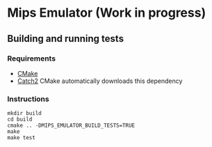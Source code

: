 # Mips Emulator (Work in progress)

## Building and running tests
### Requirements
- [CMake](https://cmake.org/)
- [Catch2](https://github.com/catchorg/Catch2) CMake automatically downloads this dependency

### Instructions
```
mkdir build
cd build
cmake .. -DMIPS_EMULATOR_BUILD_TESTS=TRUE
make
make test
```
